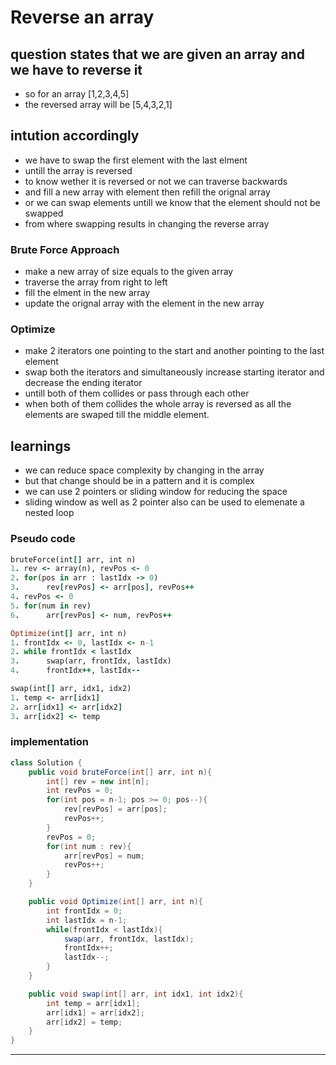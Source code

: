 # Reverse an array
## question states that we are given an array and we have to reverse it 
- so for an array [1,2,3,4,5]
- the reversed array will be [5,4,3,2,1]

## intution accordingly
- we have to swap the first element with the last elment
- untill the array is reversed 
- to know wether it is reversed or not we can traverse backwards 
- and fill a new array with element then refill the orignal array
- or we can swap elements untill we know that the element should not be swapped
- from where swapping results in changing the reverse array

### Brute Force Approach
- make a new array of size equals to the given array
- traverse the array from right to left 
- fill the elment in the new array 
- update the orignal array with the element in the new array

### Optimize
- make 2 iterators one pointing to the start and another pointing to the last element
- swap both the iterators and simultaneously increase starting iterator and decrease the ending iterator
- untill both of them collides or pass through each other
- when both of them collides the whole array is reversed as all the elements are swaped till the middle element.

<div style="page-break-after: always;"></div>

## learnings
- we can reduce space complexity by changing in the array
- but that change should be in a pattern and it is complex
- we can use 2 pointers or sliding window for reducing the space
- sliding window as well as 2 pointer also can be used to elemenate a nested loop

### Pseudo code
```ruby
bruteForce(int[] arr, int n)
1. rev <- array(n), revPos <- 0
2. for(pos in arr : lastIdx -> 0)
3. 		rev[revPos] <- arr[pos], revPos++
4. revPos <- 0
5. for(num in rev)
6. 		arr[revPos] <- num, revPos++

Optimize(int[] arr, int n)
1. frontIdx <- 0, lastIdx <- n-1
2. while frontIdx < lastIdx
3. 		swap(arr, frontIdx, lastIdx)
4.		frontIdx++, lastIdx--

swap(int[] arr, idx1, idx2)
1. temp <- arr[idx1]
2. arr[idx1] <- arr[idx2]
3. arr[idx2] <- temp
```
<div style="page-break-after: always;"></div>

### implementation
```java
class Solution {
	public void bruteForce(int[] arr, int n){
		int[] rev = new int[n];
		int revPos = 0;
		for(int pos = n-1; pos >= 0; pos--){
			rev[revPos] = arr[pos];
			revPos++;
		}
		revPos = 0;
		for(int num : rev){
			arr[revPos] = num;
			revPos++;
		}
	}

	public void Optimize(int[] arr, int n){
		int frontIdx = 0;
		int lastIdx = n-1;
		while(frontIdx < lastIdx){
			swap(arr, frontIdx, lastIdx);
			frontIdx++;
			lastIdx--;
		}
	}

	public void swap(int[] arr, int idx1, int idx2){
		int temp = arr[idx1];
		arr[idx1] = arr[idx2];
		arr[idx2] = temp;
	}
}
```

***
<div style="page-break-after: always;"></div>
